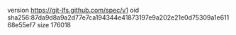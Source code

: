 version https://git-lfs.github.com/spec/v1
oid sha256:87da9d8a9a2d77e7ca194344e41873197e9a202e21e0d75309a1e61168e55ef7
size 176018
